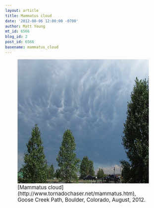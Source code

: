 ```yaml
---
layout: article
title: Mammatus cloud
date: '2012-08-06 12:00:00 -0700'
author: Matt Young
mt_id: 6566
blog_id: 2
post_id: 6566
basename: mammatus_cloud
---
```

<figure>
<img src="/uploads/2012/IMG_2931_MammatusCloud_600.jpg" alt="IMG_2931_MammatusCloud_600.jpg" width="600" height="400" />
<figcaption markdown="span">
<big>[Mammatus cloud](http://www.tornadochaser.net/mammatus.htm), Goose Creek Path, Boulder, Colorado, August, 2012.</big> 

</figcaption>
</figure>
